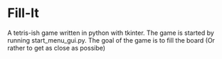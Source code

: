 # Fill-It

A tetris-ish game written in python with tkinter. The game is started by running start_menu_gui.py. The goal of the game is to fill the board (Or rather to get as close as possibe)
